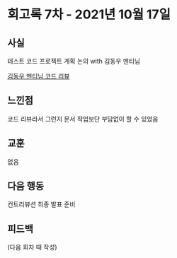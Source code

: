 # 회고록 7차 - 2021년 10월 17일

## 사실

테스트 코드 프로젝트 계획 논의 with 김동우 멘티님

[김동우 멘티님 코드 리뷰](https://github.com/joshua1988/vue-camp/pull/145)

## 느낀점

코드 리뷰라서 그런지 문서 작업보단 부담없이 할 수 있었음

## 교훈

없음

## 다음 행동

컨트리뷰션 최종 발표 준비

## 피드백

(다음 회차 때 작성)
